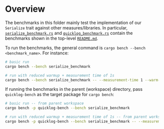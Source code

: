# Overview

The benchmarks in this folder mainly test the implementation of our `Serialize` trait against other measures/libraries. In particular, [`serialize_benchmark.rs`](benches/serialize_benchmark.rs) and [`quicklog_benchmark.rs`](benches/quicklog_benchmark.rs) contain the benchmarks shown in the top-level [`README.md`](../README.md#benchmarks).

To run the benchmarks, the general command is `cargo bench --bench <benchmark_name>`. For instance:

```bash
# basic run
cargo bench --bench serialize_benchmark

# run with reduced warmup + measurement time of 1s
cargo bench --bench serialize_benchmark -- --measurement-time 1 --warm-up-time 1
```

If running the benchmarks in the parent (workspace) directory, pass `quicklog-bench` as the target package for `cargo bench`:

```bash
# basic run -- from parent workspace
cargo bench -p quicklog-bench --bench serialize_benchmark

# run with reduced warmup + measurement time of 1s -- from parent workspace
cargo bench -p quicklog-bench --bench serialize_benchmark -- --measurement-time 1 --warm-up-time 1
```
